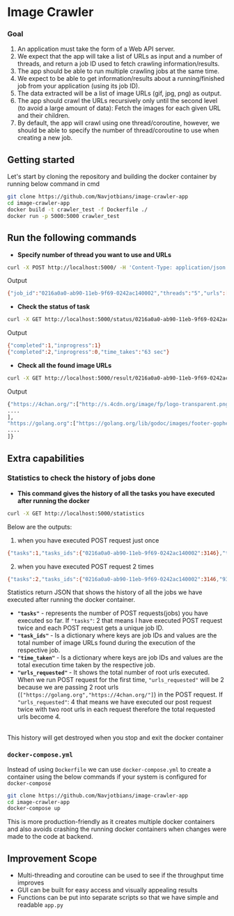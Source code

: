 # Image Crawler
### Goal
1. An application must take the form of a Web API server.
2. We expect that the app will take a list of URLs as input and a number of threads,
and return a job ID used to fetch crawling information/results.
3. The app should be able to run multiple crawling jobs at the same time.
4. We expect to be able to get information/results about a running/finished job
from your application (using its job ID).
5. The data extracted will be a list of image URLs (gif, jpg, png) as output.
6. The app should crawl the URLs recursively only until the second level
(to avoid a large amount of data): Fetch the images for each given URL and their children.
7. By default, the app will crawl using one thread/coroutine, however,
we should be able to specify the number of thread/coroutine to use when creating a new job.
## Getting started
Let's start by cloning the repository and building the docker container by running below command in cmd
```bash
git clone https://github.com/Navjotbians/image-crawler-app
cd image-crawler-app
docker build -t crawler_test -f Dockerfile ./
docker run -p 5000:5000 crawler_test
```
## Run the following commands 
* <b>Specify number of thread you want to use and URLs</b>
```bash
curl -X POST http://localhost:5000/ -H 'Content-Type: application/json' -d '{"n_threads": 5, "urls": ["https://golang.org", "https://4chan.org/"]}'
```
  Output
```bash
{"job_id":"0216a0a0-ab90-11eb-9f69-0242ac140002","threads":"5","urls":["https://golang.org","https://4chan.org/"]}
```
* <b>Check the status of task</b>
```bash
curl -X GET http://localhost:5000/status/0216a0a0-ab90-11eb-9f69-0242ac140002
```
  Output 
```bash
{"completed":1,"inprogress":1}
{"completed":2,"inprogress":0,"time_takes":"63 sec"}
```
* <b>Check all the found image URLs</b>
```bash
curl -X GET http://localhost:5000/result/0216a0a0-ab90-11eb-9f69-0242ac140002
```
Output
```bash
{"https://4chan.org/":["http://s.4cdn.org/image/fp/logo-transparent.png","http://i.4cdn.org/biz/1619953507122s.jpg","http://i.4cdn.org/vg/1619905159716s.jpg","http://i.4cdn.org/a/1619966517054s.jpg","http://i.4cdn.org/g/1619861690497s.jpg","http://i.4cdn.org/tv/1619951232990s.jpg",
....
],
"https://golang.org":["https://golang.org/lib/godoc/images/footer-gopher.jpg","https://golang.org///lib/godoc/images/footer-gopher.jpg","https://golang.org/doc//doc/gopher/doc.png","https://golang.org/doc//doc/gopher/talks.png",
....
]}
```
## Extra capabilities
### Statistics to check the history of jobs done
* <b>This command gives the history of all the tasks you have executed after running the docker</b>
```bash
curl -X GET http://localhost:5000/statistics
```
Below are the outputs: <br>	
1. when you have executed POST request just once
```bash
{"tasks":1,"tasks_ids":{"0216a0a0-ab90-11eb-9f69-0242ac140002":3146},"time_taken":{"0216a0a0-ab90-11eb-9f69-0242ac140002":"63.40-seconds"},"urls_requseted":2}
```
2. when you have executed POST request 2 times
```bash
{"tasks":2,"tasks_ids":{"0216a0a0-ab90-11eb-9f69-0242ac140002":3146,"93941796-ab91-11eb-929f-0242ac140002":3088},"time_taken":{"0216a0a0-ab90-11eb-9f69-0242ac140002":"63.40-seconds","93941796-ab91-11eb-929f-0242ac140002":"60.93-seconds"},"urls_requseted":4}
```
Statistics return JSON that shows the history of all the jobs we have executed after running the docker container.
* <b>`"tasks"`</b> - represents the number of POST requests(jobs) you have executed so far. If `"tasks"`: 2 that means I have executed POST request twice and each POST request gets a unique job ID.
* <b>`"task_ids"` </b>- Is a dictionary where keys are job IDs and values are the total number of image URLs found during the execution of the respective job.
* <b>`"time_taken"` </b>- Is a dictionary where keys are job IDs and values are the total execution time taken by the respective job.
* <b>`"urls_requested"` </b>- It shows the total number of root urls executed. When we run POST request for the first time, `"urls_requested"` will be 2 because we are passing 2 root urls (`["https://golang.org","https://4chan.org/"]`) in the POST request. If `"urls_requested"`: 4 that means we have executed our post request twice with two root urls in each request therefore the total requested urls become 4.
<br>
This history will get destroyed when you stop and exit the docker container

### `docker-compose.yml` 
Instead of using `Dockerfile`  we can use `docker-compose.yml` to create a container using the below commands if your system is configured for `docker-compose`
```bash
git clone https://github.com/Navjotbians/image-crawler-app
cd image-crawler-app
docker-compose up
```
This is more production-friendly as it creates multiple docker containers and also avoids crashing the running docker containers when changes were made to the code at backend. 

## Improvement Scope
* Multi-threading and coroutine can be used to see if the throughput time improves
* GUI can be built for easy access and visually appealing results
* Functions can be put into separate scripts so that we have simple and readable `app.py`
